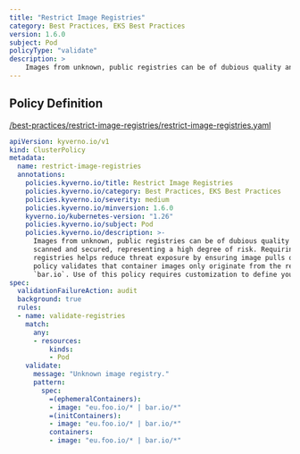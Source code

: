 ```yaml
---
title: "Restrict Image Registries"
category: Best Practices, EKS Best Practices
version: 1.6.0
subject: Pod
policyType: "validate"
description: >
    Images from unknown, public registries can be of dubious quality and may not be scanned and secured, representing a high degree of risk. Requiring use of known, approved registries helps reduce threat exposure by ensuring image pulls only come from them. This policy validates that container images only originate from the registry `eu.foo.io` or `bar.io`. Use of this policy requires customization to define your allowable registries.
---
```


## Policy Definition
<a href="https://github.com/kyverno/policies/raw/main//best-practices/restrict-image-registries/restrict-image-registries.yaml" target="-blank">/best-practices/restrict-image-registries/restrict-image-registries.yaml</a>

```yaml
apiVersion: kyverno.io/v1
kind: ClusterPolicy
metadata:
  name: restrict-image-registries
  annotations:
    policies.kyverno.io/title: Restrict Image Registries
    policies.kyverno.io/category: Best Practices, EKS Best Practices
    policies.kyverno.io/severity: medium
    policies.kyverno.io/minversion: 1.6.0
    kyverno.io/kubernetes-version: "1.26"
    policies.kyverno.io/subject: Pod
    policies.kyverno.io/description: >-
      Images from unknown, public registries can be of dubious quality and may not be
      scanned and secured, representing a high degree of risk. Requiring use of known, approved
      registries helps reduce threat exposure by ensuring image pulls only come from them. This
      policy validates that container images only originate from the registry `eu.foo.io` or
      `bar.io`. Use of this policy requires customization to define your allowable registries.
spec:
  validationFailureAction: audit
  background: true
  rules:
  - name: validate-registries
    match:
      any:
      - resources:
          kinds:
          - Pod
    validate:
      message: "Unknown image registry."
      pattern:
        spec:
          =(ephemeralContainers):
          - image: "eu.foo.io/* | bar.io/*"
          =(initContainers):
          - image: "eu.foo.io/* | bar.io/*"
          containers:
          - image: "eu.foo.io/* | bar.io/*"

```
